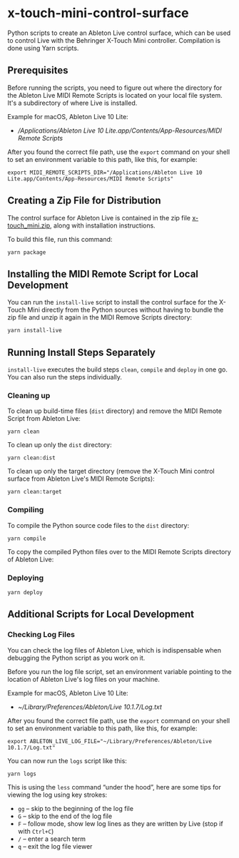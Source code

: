 # x-touch-mini-control-surface

Python scripts to create an Ableton Live control surface, which can be used to
control Live with the Behringer X-Touch Mini controller. Compilation is done
using Yarn scripts.

## Prerequisites

Before running the scripts, you need to figure out where the directory for the
Ableton Live MIDI Remote Scripts is located on your local file system. It's a
subdirectory of where Live is installed.

Example for macOS, Ableton Live 10 Lite:

- _/Applications/Ableton Live 10 Lite.app/Contents/App-Resources/MIDI Remote
  Scripts_

After you found the correct file path, use the `export` command on your shell to
set an environment variable to this path, like this, for example:

```
export MIDI_REMOTE_SCRIPTS_DIR="/Applications/Ableton Live 10 Lite.app/Contents/App-Resources/MIDI Remote Scripts"
```

## Creating a Zip File for Distribution

The control surface for Ableton Live is contained in the zip file
[x-touch_mini.zip](x-touch_mini.zip), along with installation instructions.

To build this file, run this command:

```
yarn package
```

## Installing the MIDI Remote Script for Local Development

You can run the `install-live` script to install the control surface for the
X-Touch Mini directly from the Python sources without having to bundle the zip
file and unzip it again in the MIDI Remove Scripts directory:

```
yarn install-live
```

## Running Install Steps Separately

`install-live` executes the build steps `clean`, `compile` and `deploy` in one
go. You can also run the steps individually.

### Cleaning up

To clean up build-time files (`dist` directory) and remove the MIDI Remote
Script from Ableton Live:

```
yarn clean
```

To clean up only the `dist` directory:

```
yarn clean:dist
```

To clean up only the target directory (remove the X-Touch Mini control surface
from Ableton Live's MIDI Remote Scripts):

```
yarn clean:target
```

### Compiling

To compile the Python source code files to the `dist` directory:

```
yarn compile
```

To copy the compiled Python files over to the MIDI Remote Scripts directory of
Ableton Live:

### Deploying

```
yarn deploy
```

## Additional Scripts for Local Development

### Checking Log Files

You can check the log files of Ableton Live, which is indispensable when
debugging the Python script as you work on it.

Before you run the log file script, set an environment variable pointing to the
location of Ableton Live's log files on your machine.

Example for macOS, Ableton Live 10 Lite:

- _~/Library/Preferences/Ableton/Live 10.1.7/Log.txt_

After you found the correct file path, use the `export` command on your shell to
set an environment variable to this path, like this, for example:

```
export ABLETON_LIVE_LOG_FILE="~/Library/Preferences/Ableton/Live 10.1.7/Log.txt"
```

You can now run the `logs` script like this:

```
yarn logs
```

This is using the `less` command “under the hood”, here are some tips for
viewing the log using key strokes:

- `gg` – skip to the beginning of the log file
- `G` – skip to the end of the log file
- `F` – follow mode, show lew log lines as they are written by Live (stop if
  with `Ctrl+C`)
- `/` – enter a search term
- `q` – exit the log file viewer
